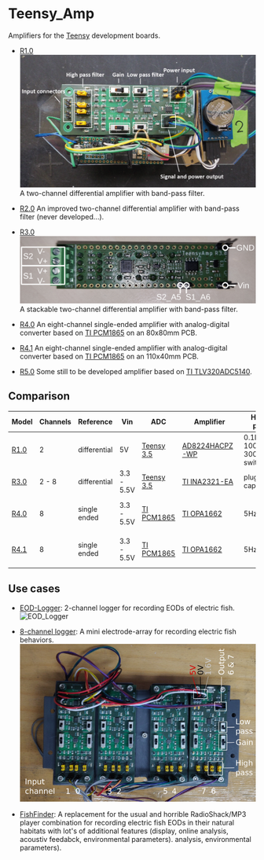 # Teensy_Amp

Amplifiers for the [Teensy](https://www.pjrc.com/teensy/) development boards.

- [R1.0](R1.0)
  ![TeensyAmpR1](R1.0/images/TeensyAmpR1.png)
  A two-channel differential amplifier with band-pass filter.

- [R2.0](R2.0)
  An improved two-channel differential amplifier with band-pass filter
  (never developed...).

- [R3.0](R3.0)
  ![TeensyAmpR3](R3.0/images/Teensy_Amp-R3b-top.png)
  A stackable two-channel differential amplifier with band-pass filter.

- [R4.0](R4.0)
  An eight-channel single-ended amplifier with analog-digital converter
  based on [TI PCM1865](https://www.ti.com/product/PCM1865) on an 80x80mm PCB.

- [R4.1](R4.1)
  An eight-channel single-ended amplifier with analog-digital converter
  based on [TI PCM1865](https://www.ti.com/product/PCM1865) on an 110x40mm PCB.

- [R5.0](R5.0)
  Some still to be developed amplifier based on
  [TI TLV320ADC5140](https://www.ti.com/product/TLV320ADC5140).


## Comparison

| Model        | Channels | Reference | Vin | ADC    | Amplifier | High-pass | Low-pass | Gains |     |
| ------------ | -------- | --------- | --- | ------ | --------- | --------- | -------- | ----- | --- |
| [R1.0](R1.0) | 2 | differential | 5V | [Teensy 3.5](https://www.pjrc.com/teensy/pinout.html#Teensy_3.5) | [AD8224HACPZ-WP](https://www.analog.com/media/en/technical-documentation/data-sheets/AD8224.pdf) | 0.1Hz, 100Hz, 300Hz switch | 10kHz, 33kHz switch | x5, x30, x180 switch | |
| [R3.0](R3.0) | 2 - 8 | differential | 3.3 - 5.5V | [Teensy 3.5](https://www.pjrc.com/teensy/pinout.html#Teensy_3.5) | [TI INA2321-EA](https://www.ti.com/product/INA2321) | plug-in capacitors | plug-in resistances | plug-in resistances | stackable up to 8 channels |
| [R4.0](R4.0) | 8 | single ended | 3.3 - 5.5V | [TI PCM1865](https://www.ti.com/product/PCM1865) | [TI OPA1662](https://www.ti.com/product/OPA1662) | 5Hz fixed | according to sampling rate | x1 - x100, x10 - x1000 | [Teensy 4.1](https://www.pjrc.com/teensy/pinout.html#Teensy_4.1) |
| [R4.1](R4.1) | 8 | single ended | 3.3 - 5.5V | [TI PCM1865](https://www.ti.com/product/PCM1865) | [TI OPA1662](https://www.ti.com/product/OPA1662) | 5Hz fixed | according to sampling rate | x10 - x1000 | [Teensy 4.1](https://www.pjrc.com/teensy/pinout.html#Teensy_4.1) |


## Use cases

- [EOD-Logger](https://github.com/muchaste/EOD-Logger): 2-channel
  logger for recording EODs of electric fish.
  ![EOD_Logger](https://github.com/muchaste/Teensy_Amp/blob/main/R1.0/images/amp%20configuration%20R1.png)

- [8-channel
  logger](https://github.com/janscience/TeeGrid/blob/main/8channel-logger):
  A mini electrode-array for recording electric fish behaviors.
  ![8channel](https://github.com/janscience/TeeGrid/blob/main/8channel-logger/images/amplifier-bottom.png)

- [FishFinder](https://github.com/janscience/FishFinder): A
  replacement for the usual and horrible RadioShack/MP3 player
  combination for recording electric fish EODs in their natural
  habitats with lot's of additional features (display, online
  analysis, acoustiv feedabck, environmental parameters).
  analysis, environmental parameters).
